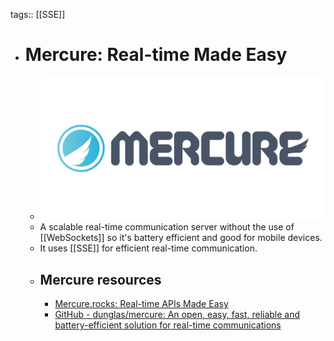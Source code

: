 tags:: [[SSE]]

- # Mercure: Real-time Made Easy
	- ![mercure.png](../assets/mercure_1700994110958_0.png)
	- A scalable real-time communication server without the use of [[WebSockets]] so it's battery efficient and good for mobile devices.
	- It uses [[SSE]] for efficient real-time communication.
	- ## Mercure resources
		- [Mercure.rocks: Real-time APIs Made Easy](https://mercure.rocks/)
		- [GitHub - dunglas/mercure: An open, easy, fast, reliable and battery-efficient solution for real-time communications](https://github.com/dunglas/mercure)